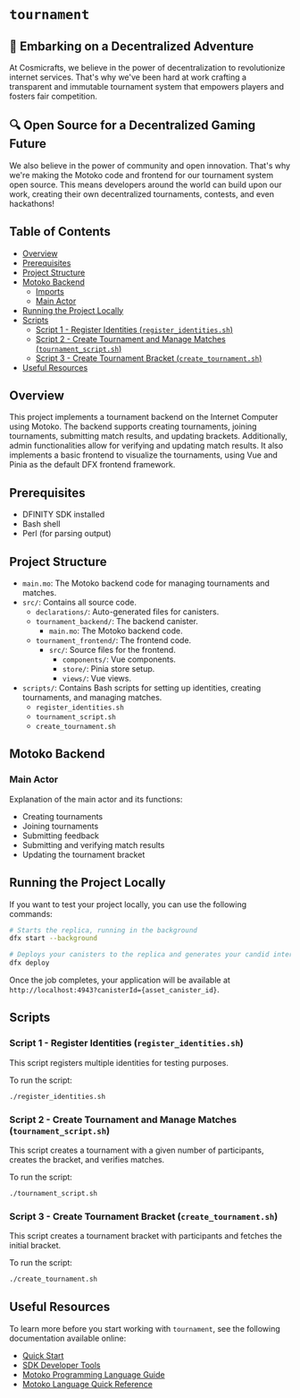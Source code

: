 # `tournament`

## 🚀 Embarking on a Decentralized Adventure

At Cosmicrafts, we believe in the power of decentralization to revolutionize internet services. That's why we've been hard at work crafting a transparent and immutable tournament system that empowers players and fosters fair competition.

## 🔍 Open Source for a Decentralized Gaming Future

We also believe in the power of community and open innovation. That's why we're making the Motoko code and frontend for our tournament system open source. This means developers around the world can build upon our work, creating their own decentralized tournaments, contests, and even hackathons!

## Table of Contents

- [Overview](#overview)
- [Prerequisites](#prerequisites)
- [Project Structure](#project-structure)
- [Motoko Backend](#motoko-backend)
  - [Imports](#imports)
  - [Main Actor](#main-actor)
- [Running the Project Locally](#running-the-project-locally)
- [Scripts](#scripts)
  - [Script 1 - Register Identities (`register_identities.sh`)](#script-1---register-identities-register_identities.sh)
  - [Script 2 - Create Tournament and Manage Matches (`tournament_script.sh`)](#script-2---create-tournament-and-manage-matches-tournament_script.sh)
  - [Script 3 - Create Tournament Bracket (`create_tournament.sh`)](#script-3---create-tournament-bracket-create_tournament.sh)
- [Useful Resources](#useful-resources)

## Overview

This project implements a tournament backend on the Internet Computer using Motoko. The backend supports creating tournaments, joining tournaments, submitting match results, and updating brackets. Additionally, admin functionalities allow for verifying and updating match results. It also implements a basic frontend to visualize the tournaments, using Vue and Pinia as the default DFX frontend framework.

## Prerequisites

- DFINITY SDK installed
- Bash shell
- Perl (for parsing output)

## Project Structure

- `main.mo`: The Motoko backend code for managing tournaments and matches.
- `src/`: Contains all source code.
  - `declarations/`: Auto-generated files for canisters.
  - `tournament_backend/`: The backend canister.
    - `main.mo`: The Motoko backend code.
  - `tournament_frontend/`: The frontend code.
    - `src/`: Source files for the frontend.
      - `components/`: Vue components.
      - `store/`: Pinia store setup.
      - `views/`: Vue views.
- `scripts/`: Contains Bash scripts for setting up identities, creating tournaments, and managing matches.
  - `register_identities.sh`
  - `tournament_script.sh`
  - `create_tournament.sh`
  
## Motoko Backend

### Main Actor

Explanation of the main actor and its functions:
- Creating tournaments
- Joining tournaments
- Submitting feedback
- Submitting and verifying match results
- Updating the tournament bracket

## Running the Project Locally

If you want to test your project locally, you can use the following commands:

```bash
# Starts the replica, running in the background
dfx start --background

# Deploys your canisters to the replica and generates your candid interface
dfx deploy
```

Once the job completes, your application will be available at `http://localhost:4943?canisterId={asset_canister_id}`.

## Scripts

### Script 1 - Register Identities (`register_identities.sh`)

This script registers multiple identities for testing purposes. 

To run the script:
```bash
./register_identities.sh
```

### Script 2 - Create Tournament and Manage Matches (`tournament_script.sh`)

This script creates a tournament with a given number of participants, creates the bracket, and verifies matches.

To run the script:
```bash
./tournament_script.sh
```

### Script 3 - Create Tournament Bracket (`create_tournament.sh`)

This script creates a tournament bracket with participants and fetches the initial bracket.

To run the script:
```bash
./create_tournament.sh
```

## Useful Resources

To learn more before you start working with `tournament`, see the following documentation available online:

- [Quick Start](https://internetcomputer.org/docs/current/developer-docs/setup/deploy-locally)
- [SDK Developer Tools](https://internetcomputer.org/docs/current/developer-docs/setup/install)
- [Motoko Programming Language Guide](https://internetcomputer.org/docs/current/motoko/main/motoko)
- [Motoko Language Quick Reference](https://internetcomputer.org/docs/current/motoko/main/language-manual)
